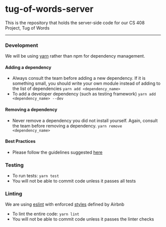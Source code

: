# tug-of-words-server
This is the repository that holds the server-side code for our CS 408 Project, Tug of Words
* * *

### Development
We will be using [yarn](https://yarnpkg.com/en/) rather than npm for dependency management.
#### Adding a dependency
- Always consult the team before adding a new dependency. If it is something small, you should write your own module instead of adding to the list of dependencies
`yarn add <dependency_name>`
- To add a developer dependency (such as testing framework)
`yarn add <dependency_name> --dev`
#### Removing a dependency
- Never remove a dependency you did not install yourself. Again, consult the team before removing a dependency.
`yarn remove <dependency_name>`
#### Best Practices
- Please follow the guidelines suggested [here](https://github.com/wearehive/project-guidelines)
### Testing
- To run tests:
`yarn test`
- You will not be able to commit code unless it passes all tests
### Linting
We are using [eslint](https://eslint.org/) with enforced [styles](https://github.com/airbnb/javascript) defined by Airbnb
- To lint the entire code:
`yarn lint`
- You will not be able to commit code unless it passes the linter checks
